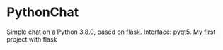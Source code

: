 # PythonChat
Simple chat on a Python 3.8.0, based on flask. Interface: pyqt5. My first project with flask
